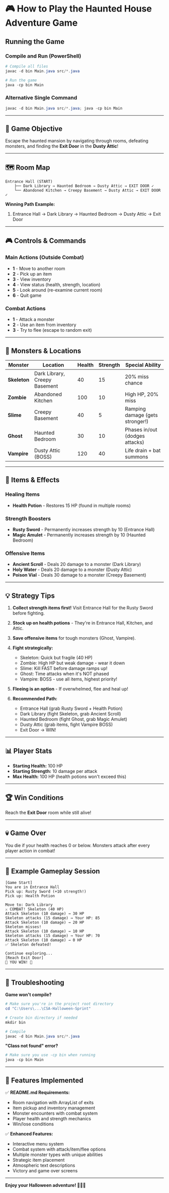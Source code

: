 # 🎮 How to Play the Haunted House Adventure Game

## Running the Game

### Compile and Run (PowerShell)
```powershell
# Compile all files
javac -d bin Main.java src/*.java

# Run the game
java -cp bin Main
```

### Alternative Single Command
```powershell
javac -d bin Main.java src/*.java; java -cp bin Main
```

---

## 🎯 Game Objective

Escape the haunted mansion by navigating through rooms, defeating monsters, and finding the **Exit Door** in the **Dusty Attic**!

---

## 🗺️ Room Map

```
Entrance Hall (START)
    ├── Dark Library → Haunted Bedroom → Dusty Attic → EXIT DOOR ✓
    └── Abandoned Kitchen → Creepy Basement → Dusty Attic → EXIT DOOR ✓
```

**Winning Path Example:**
1. Entrance Hall → Dark Library → Haunted Bedroom → Dusty Attic → Exit Door

---

## 🎮 Controls & Commands

### Main Actions (Outside Combat)
- **1** - Move to another room
- **2** - Pick up an item
- **3** - View inventory
- **4** - View status (health, strength, location)
- **5** - Look around (re-examine current room)
- **6** - Quit game

### Combat Actions
- **1** - Attack a monster
- **2** - Use an item from inventory
- **3** - Try to flee (escape to random exit)

---

## 👾 Monsters & Locations

| Monster | Location | Health | Strength | Special Ability |
|---------|----------|--------|----------|----------------|
| **Skeleton** | Dark Library, Creepy Basement | 40 | 15 | 20% miss chance |
| **Zombie** | Abandoned Kitchen | 100 | 10 | High HP, 20% miss |
| **Slime** | Creepy Basement | 40 | 5 | Ramping damage (gets stronger!) |
| **Ghost** | Haunted Bedroom | 30 | 10 | Phases in/out (dodges attacks) |
| **Vampire** | Dusty Attic (BOSS) | 120 | 40 | Life drain + bat summons |

---

## 🎒 Items & Effects

### Healing Items
- **Health Potion** - Restores 15 HP (found in multiple rooms)

### Strength Boosters
- **Rusty Sword** - Permanently increases strength by 10 (Entrance Hall)
- **Magic Amulet** - Permanently increases strength by 10 (Haunted Bedroom)

### Offensive Items
- **Ancient Scroll** - Deals 20 damage to a monster (Dark Library)
- **Holy Water** - Deals 20 damage to a monster (Dusty Attic)
- **Poison Vial** - Deals 30 damage to a monster (Creepy Basement)

---

## 💡 Strategy Tips

1. **Collect strength items first!** Visit Entrance Hall for the Rusty Sword before fighting.

2. **Stock up on health potions** - They're in Entrance Hall, Kitchen, and Attic.

3. **Save offensive items** for tough monsters (Ghost, Vampire).

4. **Fight strategically:**
   - Skeleton: Quick but fragile (40 HP)
   - Zombie: High HP but weak damage - wear it down
   - Slime: Kill FAST before damage ramps up!
   - Ghost: Time attacks when it's NOT phased
   - Vampire: BOSS - use all items, highest priority!

5. **Fleeing is an option** - If overwhelmed, flee and heal up!

6. **Recommended Path:**
   - Entrance Hall (grab Rusty Sword + Health Potion)
   - Dark Library (fight Skeleton, grab Ancient Scroll)
   - Haunted Bedroom (fight Ghost, grab Magic Amulet)
   - Dusty Attic (grab items, fight Vampire BOSS)
   - Exit Door → WIN!

---

## 📊 Player Stats

- **Starting Health:** 100 HP
- **Starting Strength:** 10 damage per attack
- **Max Health:** 100 HP (health potions won't exceed this)

---

## 🏆 Win Conditions

Reach the **Exit Door** room while still alive!

---

## 💀 Game Over

You die if your health reaches 0 or below. Monsters attack after every player action in combat!

---

## 🎃 Example Gameplay Session

```
[Game Start]
You are in Entrance Hall
Pick up: Rusty Sword (+10 strength!)
Pick up: Health Potion

Move to: Dark Library
⚔️ COMBAT! Skeleton (40 HP)
Attack Skeleton (10 damage) → 30 HP
Skeleton attacks (15 damage) → Your HP: 85
Attack Skeleton (10 damage) → 20 HP
Skeleton misses!
Attack Skeleton (10 damage) → 10 HP
Skeleton attacks (15 damage) → Your HP: 70
Attack Skeleton (10 damage) → 0 HP
✅ Skeleton defeated!

Continue exploring...
[Reach Exit Door]
🎉 YOU WIN! 🎉
```

---

## 🐛 Troubleshooting

**Game won't compile?**
```powershell
# Make sure you're in the project root directory
cd "C:\Users\...\CSA-Halloween-Sprint"

# Create bin directory if needed
mkdir bin

# Compile
javac -d bin Main.java src/*.java
```

**"Class not found" error?**
```powershell
# Make sure you use -cp bin when running
java -cp bin Main
```

---

## 🎨 Features Implemented

✅ **README.md Requirements:**
- Room navigation with ArrayList of exits
- Item pickup and inventory management
- Monster encounters with combat system
- Player health and strength mechanics
- Win/lose conditions

✅ **Enhanced Features:**
- Interactive menu system
- Combat system with attack/item/flee options
- Multiple monster types with unique abilities
- Strategic item placement
- Atmospheric text descriptions
- Victory and game over screens

---

**Enjoy your Halloween adventure! 🎃👻🦇**
